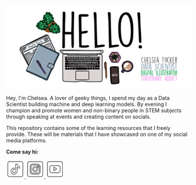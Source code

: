 <img src="media/Hello.png" />

Hey, I'm Chelsea. A lover of geeky things, I spend my day as a Data Scientist building machine and deep learning models. By evening I champion and promote women and non-binary people in STEM subjects through speaking at events and creating content on socials. 

This repository contains some of the learning resources that I freely provide. These will be materials that I have showcased on one of my social media platforms.

**Come say hi:**

<a href="https://www.tiktok.com/@mathschelsea">
<img src="media/TikTok.png" width="50">
</a>
<a href="https://www.instagram.com/mathschelsea/">
<img src="media/Instagram.png" width="50">
</a>
<a href="https://www.youtube.com/c/mathschelsea">
<img src="media/YouTube.png" width="50">
</a>
